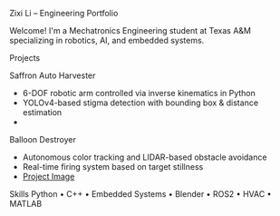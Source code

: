Zixi Li – Engineering Portfolio

Welcome! I'm a Mechatronics Engineering student at Texas A&M specializing in robotics, AI, and embedded systems.

Projects

Saffron Auto Harvester
- 6-DOF robotic arm controlled via inverse kinematics in Python
- YOLOv4-based stigma detection with bounding box & distance estimation
- 

Balloon Destroyer
- Autonomous color tracking and LIDAR-based obstacle avoidance
- Real-time firing system based on target stillness
- [Project Image](https://drive.google.com/yourimage)



Skills
Python • C++ • Embedded Systems • Blender • ROS2 • HVAC • MATLAB
